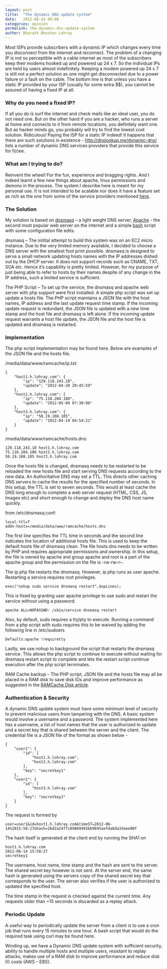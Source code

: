 ```yaml
---
layout: post
title:  "The dynamic DNS update system"
date:   2012-06-14 00:00
categories: opinion
permalink: the-dynamic-dns-update-system
author: Bharath Bhushan Lohray
---
```

Most ISPs provide subscribers with a dynamic IP which changes every time you disconnect from the internet and reconnect. The problem of a changing IP is not so perceptible with a cable internet as most of the subscribers keep their modems hooked up and powered up 24 x 7. So the individual IPs are held by users almost indefinitely. Keeping a modem powered up 24 x 7 is still not a perfect solution as one might get disconnected due to a power failure or a fault on the cable. The bottom line is that unless you have a static IP provided by your ISP (usually for some extra $$), you cannot be assured of having a fixed IP at all.

### Why do you need a fixed IP?

If all you do is surf the internet and check mails like an ideal user, you do not need one. But on the other hand if you are a hacker, who runs a server at home and connects to it from remote locations, you definitely want one. But as hacker minds go, you probably will try to find the lowest cost solution. Ridiculous! Paying the ISP for a static IP indeed! It happens that there are such solutions in existence - http://dnslookup.me/dynamic-dns/ lists a number of dynamic DNS services providers that provide this service for f(r)ee.

### What am I trying to do?

Reinvent the wheel! For the fun, experience and bragging rights. And I indeed learnt a few new things about apache, linux permissions and demons in the process. The system I describe here is meant for my personal use. It is not intended to be scalable nor does it have a feature set as rich as the one from some of the service providers mentioned [here](http://dnslookup.me/dynamic-dns/).

### The Solution

My solution is based on [dnsmasq](http://www.thekelleys.org.uk/dnsmasq/doc.html) – a light weight DNS server, [Apache](http://httpd.apache.org/) - the second most popular web server on the internet and a simple [bash](http://www.gnu.org/software/bash/) script with some configuration file edits.

dnsmasq – The initital attempt to build this system was on an EC2 micro instance. Due to the very limited memory available, I decided to choose a DNS server with the smallest foot print possible. dnsmasq is designed to serve a small network updating hosts names with the IP addresses dished out by the DHCP server. It does not support records such as CNAME, TXT, SOA etc. Hence it’s capability is pretty limited. However, for my purpose of just being able to refer to hosts by their names despite of any change in the IP address, such a limited service is sufficient.

The PHP Script – To set up the service, the dnsmasq and apache web server with php support were first installed. A simple php script was set up update a hosts file. The PHP script maintains a JSON file with the host names, IP address and the last update request time stamp. If the incoming update request is redundant, the JSON file is updated with a new time stamp and the host file and dnsmasq is left alone. If the incoming update request warrants a host file update, the JSON file and the host file is updated and dnsmasq is restarted.

### Implementation

The php script implementation may be found here. Below are examples of the JSON file and the hosts file.

/media/data/www/ramcache/ip.txt:

```
{
    "host1.h.lohray.com": {
        "ip": "129.118.243.10",
        "update": "2012-04-20 20:45:59"
    },
    "host2.h.lohray.com": {
        "ip": "75.110.204.100",
        "update": "2012-05-09 07:30:06"
    },
    "host3.h.lohray.com": {
        "ip": "50.19.108.105",
        "update": "2012-04-19 04:54:21"
    }
}
```

/media/data/www/ramcache/hosts.dns:

```
129.118.243.10 host1.h.lohray.com
75.110.204.100 host2.h.lohray.com
50.19.108.105 host3.h.lohray.com
```

Once the hosts file is changed, dnsmasq needs to be restarted to be reloaded the new hosts file and start serving DNS requests according to the new data. An Authoritative DNS may set a TTL. This directs other caching DNS servers to cache the results for the specified number of seconds. In this setup, the TTL is set to seven seconds. This would at least cache the DNS long enough to complete a web server request (HTML, CSS, JS, Images etc) and short enough to change and deploy the DNS host name quickly.

from /etc/dnsmasq.conf:

```
local-ttl=7
addn-hosts=/media/data/www/ramcache/hosts.dns
```

The first line specifies the TTL time in seconds and the second line indicates the location of additional hosts file. This is used to keep the default hosts file of dnsmasq clean. The file hosts.dns needs to be written by PHP and requires appropriate permissions and ownership. In this setup, the file is owned by apache and group apache and root is a part of the apache group and the permission on the file is -rw-rw-r–.

The ip.php file restarts the dnsmasq. However, ip.php runs as user apache. Restarting a service requires root privileges.

```
exec("nohup sudo service dnsmasq restart",$opLines);
```

This is fixed by granting user apache privilege to use sudo and restart the service without using a password.

```
apache ALL=NOPASSWD: /sbin/service dnsmasq restart
```

Also, by default, sudo requires a tty/pty to execute. Running a command from a php script with sudo requires this to be waived by adding the following line in /etc/sudoers

```
Defaults:apache !requiretty
```

Lastly, we use nohup to background the script that restarts the dnsmasq service. This allows the php script to continue to execute without waiting for dnsmasq restart script to complete and lets the restart script continue execution after the php script terminates.

RAM Cache backup – The PHP script, JSON file and the hosts file may all be placed in a RAM disk to save disk IOs and improve performance as suggested in the [RAMCache Disk article](http://bharath.lohray.com/weblog/ramcache-disk/).

### Authentication & Security

A dynamic DNS update system must have some minimum level of security to prevent malicious users from tampering with the DNS. A basic system would involve a username and a password. The system implemented here has a username, a list of host names that the user is authorized to update and a secret key that is shared between the server and the client. The credential file is a JSON file of the format as shown below -

```
{
    "user1": {
        "id": [
            "host1.h.lohray.com",
            "host2.h.lohray.com"
        ],
        "key": "secretkey1"
    },
    "user2": {
        "id": [
            "host3.h.lohray.com"
        ],
        "key": "secretkey2"
    }
}
```

The request is formed by

```
user=user1&id=host1.h.lohray.com&timeST=2012-06-14%2015:58:27&hash=2bd2a24f7c89869491bb9695aefda8da3daee00f
```

The hash itself is generated at the client end by running the SHA1 on

```
host1.h.lohray.com
2012-06-14 15:58:27
secretkey1
```

The username, host name, time stamp and the hash are sent to the server. The shared secret key however is not sent. At the server end, the same hash is generated using the servers copy of the shared secret key that corresponds to the user. The server also verifies if the user is authorized to updated the specified host.

The time stamp in the request is checked against the current time. Any requests older than ~15 seconds is discarded as a replay attack.

### Periodic Update

A useful way to periodically update the server from a client is to use a cron job that runs every 15 minutes to one hour. A bash script that would do the required task using curl may be found here.

Winding up, we have a Dynamic DNS update system with sufficient security, ability to handle multiple hosts and multiple users, resistant to replay attacks, makes use of a RAM disk to improve performance and reduce disk IO costs (AWS – EBS).
